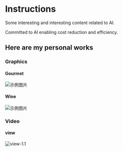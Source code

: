 # Instructions

Some interesting and interesting content related to AI.

Committed to AI enabling cost reduction and efficiency.

## Here are my personal works

### Graphics

#### Gourmet

![示例图片](https://github.com/AstertangRD/video/tree/main/works/backfast.png "橙子元素，一个白色咖啡袋，木纹桌子，桌子中间玻璃杯咖啡，自然光线，室内白色墙壁场景，高清4K，高分辨率,")

#### Wine

![示例图片](https://github.com/AstertangRD/video/tree/main/works/wine.png "白酒，产品在方体台子上，暖色光影，强光源，环境光,")

### Video

#### view

![view-1.1](https://github.com/AstertangRD/video/tree/main/works/view-1.1.gif)
